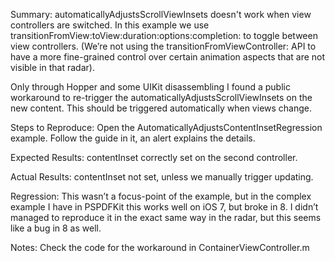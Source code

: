 Summary:
automaticallyAdjustsScrollViewInsets doesn't work when view controllers are switched.
In this example we use transitionFromView:toView:duration:options:completion: to toggle between view controllers. (We’re not using the transitionFromViewController: API to have a more fine-grained control over certain animation aspects that are not visible in that radar).

Only through Hopper and some UIKit disassembling I found a public workaround to re-trigger the automaticallyAdjustsScrollViewInsets on the new content. This should be triggered automatically when views change.

Steps to Reproduce:
Open the AutomaticallyAdjustsContentInsetRegression example. Follow the guide in it, an alert explains the details.

Expected Results:
contentInset correctly set on the second controller.

Actual Results:
contentInset not set, unless we manually trigger updating.

Regression:
This wasn’t a focus-point of the example, but in the complex example I have in PSPDFKit this works well on iOS 7, but broke in 8. I didn’t managed to reproduce it in the exact same way in the radar, but this seems like a bug in 8 as well.

Notes:
Check the code for the workaround in ContainerViewController.m